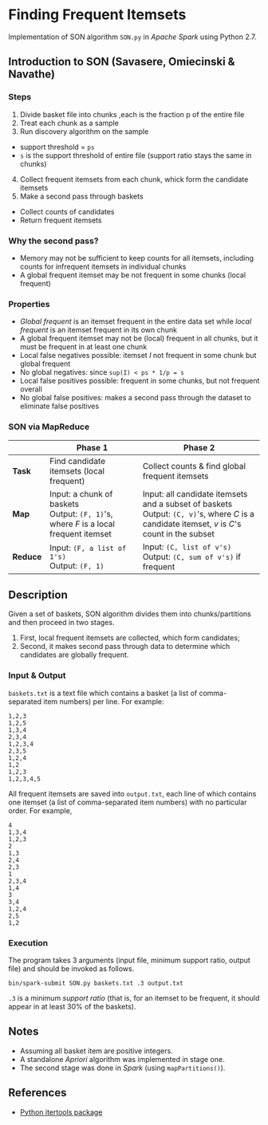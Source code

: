 # Finding Frequent Itemsets

Implementation of SON algorithm `SON.py` in *Apache Spark* using Python 2.7.

## Introduction to SON (Savasere, Omiecinski & Navathe)

### Steps

1. Divide basket file into chunks ,each is the fraction p of the entire file
2. Treat each chunk as a sample
3. Run discovery algorithm on the sample
  - support threshold = `ps`
  - `s` is the support threshold of entire file (support ratio stays the same in chunks)
4. Collect frequent itemsets from each chunk, whick form the candidate itemsets
5. Make a second pass through baskets
  - Collect counts of candidates
  - Return frequent itemsets

### Why the second pass?

- Memory may not be sufficient to keep counts for all itemsets, including counts for infrequent itemsets in individual chunks
- A global frequent itemset may be not frequent in some chunks (local frequent)

### Properties

- *Global frequent* is an itemset frequent in the entire data set while *local frequent* is an itemset frequent in its own chunk
- A global frequent itemset may not be (local) frequent in all chunks, but it must be frequent in at least one chunk
- Local false negatives possible: itemset *I* not frequent in some chunk but global frequent
- No global negatives: since `sup(I) < ps * 1/p = s`
- Local false positives possible: frequent in some chunks, but not frequent overall
- No global false positives: makes a second pass through the dataset to eliminate false positives

### SON via MapReduce

| | Phase 1 | Phase 2 |
|------|------|------|
| **Task** | Find candidate itemsets (local frequent) | Collect counts & find global frequent itemsets |
| **Map** | Input: a chunk of baskets<br>Output: `(F, 1)`'s, where *F* is a local frequent itemset | Input: all candidate itemsets and a subset of baskets<br>Output: `(C, v)`'s, where *C* is a candidate itemset, *v* is *C*'s count in the subset |
| **Reduce** | Input: `(F, a list of 1's)`<br>Output: `(F, 1)` | Input: `(C, list of v's)`<br>Output: `(C, sum of v's)` if frequent |

## Description

Given a set of baskets, SON algorithm divides them into chunks/partitions and then proceed in two stages.
1. First, local frequent itemsets are collected, which form candidates;
2. Second, it makes second pass through data to determine which candidates are globally frequent.

### Input & Output

`baskets.txt` is a text file which contains a basket (a list of comma-separated item numbers) per line. For example:
```
1,2,3
1,2,5
1,3,4
2,3,4
1,2,3,4
2,3,5
1,2,4
1,2
1,2,3
1,2,3,4,5
```

All frequent itemsets are saved into `output.txt`, each line of which contains one itemset (a list of comma-separated item numbers) with no particular order. For example,
```
4
1,3,4
1,2,3
2
1,3
2,4
2,3
1
2,3,4
1,4
3
3,4
1,2,4
2,5
1,2
```

### Execution

The program takes 3 arguments (input file, minimum support ratio, output file) and should be invoked as follows.
```
bin/spark-submit SON.py baskets.txt .3 output.txt
```
`.3` is a minimum *support ratio* (that is, for an itemset to be frequent, it should appear in at least 30% of the baskets).

## Notes

- Assuming all basket item are positive integers.
- A standalone *Apriori* algorithm was implemented in stage one.
- The second stage was done in *Spark* (using `mapPartitions()`).

## References

- [Python itertools package](https://docs.python.org/2/library/itertools.html#itertools.combinations)